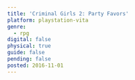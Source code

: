 ```yaml
---
title: 'Criminal Girls 2: Party Favors'
platform: playstation-vita
genre:
  - rpg
digital: false
physical: true
guide: false
pending: false
posted: 2016-11-01
---
```

